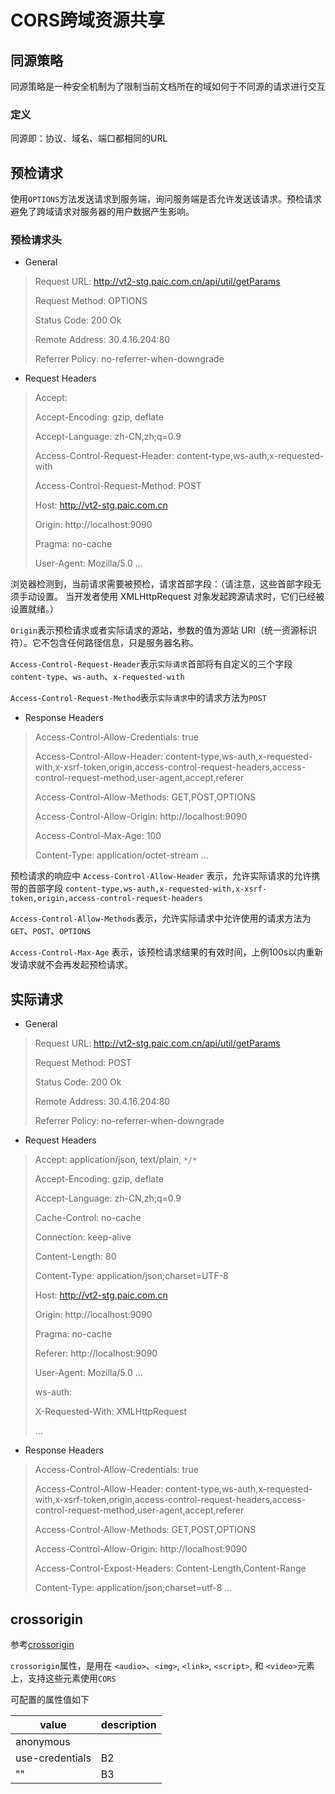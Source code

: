 # CORS跨域资源共享

## 同源策略

同源策略是一种安全机制为了限制当前文档所在的域如何于不同源的请求进行交互

### 定义

同源即：协议、域名、端口都相同的URL

## 预检请求

使用`OPTIONS`方法发送请求到服务端，询问服务端是否允许发送该请求。预检请求避免了跨域请求对服务器的用户数据产生影响。

### 预检请求头

* General

> Request URL: http://vt2-stg.paic.com.cn/api/util/getParams
> 
> Request Method: OPTIONS
> 
> Status Code: 200 Ok
> 
> Remote Address: 30.4.16.204:80
> 
> Referrer Policy: no-referrer-when-downgrade

* Request Headers
> Accept: 
> 
> Accept-Encoding: gzip, deflate
> 
> Accept-Language: zh-CN,zh;q=0.9
> 
> Access-Control-Request-Header: content-type,ws-auth,x-requested-with
> 
> Access-Control-Request-Method: POST
> 
> Host: http://vt2-stg.paic.com.cn
> 
> Origin: http://localhost:9090
> 
> Pragma: no-cache
> 
> User-Agent: Mozilla/5.0 ...

浏览器检测到，当前请求需要被预检，请求首部字段：（请注意，这些首部字段无须手动设置。 当开发者使用 XMLHttpRequest 对象发起跨源请求时，它们已经被设置就绪。）

`Origin`表示预检请求或者实际请求的源站，参数的值为源站 URI（统一资源标识符）。它不包含任何路径信息，只是服务器名称。

`Access-Control-Request-Header`表示`实际请求`首部将有自定义的三个字段`content-type`、`ws-auth`、`x-requested-with`

`Access-Control-Request-Method`表示`实际请求`中的请求方法为`POST`

* Response Headers

> Access-Control-Allow-Credentials: true
> 
> Access-Control-Allow-Header: content-type,ws-auth,x-requested-with,x-xsrf-token,origin,access-control-request-headers,access-control-request-method,user-agent,accept,referer
> 
> Access-Control-Allow-Methods: GET,POST,OPTIONS
> 
> Access-Control-Allow-Origin: http://localhost:9090
> 
> Access-Control-Max-Age: 100
> 
> Content-Type: application/octet-stream
> ...

预检请求的响应中 
`Access-Control-Allow-Header` 表示，允许实际请求的允许携带的首部字段
`content-type,ws-auth,x-requested-with,x-xsrf-token,origin,access-control-request-headers`

`Access-Control-Allow-Methods`表示，允许实际请求中允许使用的请求方法为 `GET`、`POST`、`OPTIONS`

`Access-Control-Max-Age` 表示，该预检请求结果的有效时间，上例100s以内重新发请求就不会再发起预检请求。

## 实际请求

* General

> Request URL: http://vt2-stg.paic.com.cn/api/util/getParams
> 
> Request Method: POST
> 
> Status Code: 200 Ok
> 
> Remote Address: 30.4.16.204:80
> 
> Referrer Policy: no-referrer-when-downgrade

* Request Headers
> Accept: application/json, text/plain, `*/*`
> 
> Accept-Encoding: gzip, deflate
> 
> Accept-Language: zh-CN,zh;q=0.9
> 
> Cache-Control: no-cache
> 
> Connection: keep-alive
> 
> Content-Length: 80
> 
> Content-Type: application/json;charset=UTF-8
> 
> Host: http://vt2-stg.paic.com.cn
> 
> Origin: http://localhost:9090
> 
> Pragma: no-cache
> 
> Referer: http://localhost:9090
> 
> User-Agent: Mozilla/5.0 ...
> 
> ws-auth: 
> 
> X-Requested-With: XMLHttpRequest
> 
> ...


* Response Headers

> Access-Control-Allow-Credentials: true
> 
> Access-Control-Allow-Header: content-type,ws-auth,x-requested-with,x-xsrf-token,origin,access-control-request-headers,access-control-request-method,user-agent,accept,referer
> 
> Access-Control-Allow-Methods: GET,POST,OPTIONS
> 
> Access-Control-Allow-Origin: http://localhost:9090
> 
> Access-Control-Expost-Headers: Content-Length,Content-Range
> 
> Content-Type: application/json;charset=utf-8
> ...

## crossorigin

参考[crossorigin]([crossorigin](https://developer.mozilla.org/en-US/docs/Web/HTML/Attributes/crossorigin))

`crossorigin`属性，是用在 `<audio>`、`<img>`, `<link>`, `<script>`, 和 `<video>`元素上，支持这些元素使用`CORS`

可配置的属性值如下


value | description 
---------|----------
 anonymous | 
 use-credentials | B2 | C2
  "" | B3 | C3

